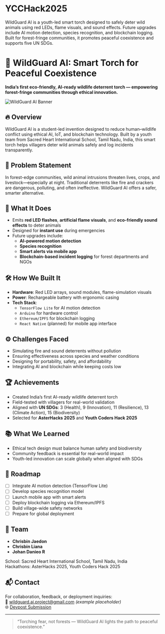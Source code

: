 # YCCHack2025
WildGuard AI is a youth-led smart torch designed to safely deter wild animals using red LEDs, flame visuals, and sound effects. Future upgrades include AI motion detection, species recognition, and blockchain logging. Built for forest-fringe communities, it promotes peaceful coexistence and supports five UN SDGs.
# 🌿 WildGuard AI: Smart Torch for Peaceful Coexistence

**India’s first eco-friendly, AI-ready wildlife deterrent torch — empowering forest-fringe communities through ethical innovation.**

![WildGuard AI Banner](https://your-image-link-if-any.com)

## 🔥 Overview

WildGuard AI is a student-led invention designed to reduce human–wildlife conflict using ethical AI, IoT, and blockchain technology. Built by a youth team from Sacred Heart International School, Tamil Nadu, India, this smart torch helps villagers deter wild animals safely and log incidents transparently.

## 🌱 Problem Statement

In forest-edge communities, wild animal intrusions threaten lives, crops, and livestock—especially at night. Traditional deterrents like fire and crackers are dangerous, polluting, and often ineffective. WildGuard AI offers a safer, smarter alternative.

## 🚨 What It Does

- Emits **red LED flashes**, **artificial flame visuals**, and **eco-friendly sound effects** to deter animals
- Designed for **instant use** during emergencies
- Future upgrades include:
  - **AI-powered motion detection**
  - **Species recognition**
  - **Smart alerts via mobile app**
  - **Blockchain-based incident logging** for forest departments and NGOs

## 🛠️ How We Built It

- **Hardware**: Red LED arrays, sound modules, flame-simulation visuals
- **Power**: Rechargeable battery with ergonomic casing
- **Tech Stack**:
  - `TensorFlow Lite` for AI motion detection
  - `Arduino` for hardware control
  - `Ethereum/IPFS` for blockchain logging
  - `React Native` (planned) for mobile app interface

## ⚙️ Challenges Faced

- Simulating fire and sound deterrents without pollution
- Ensuring effectiveness across species and weather conditions
- Designing for portability, safety, and affordability
- Integrating AI and blockchain while keeping costs low

## 🏆 Achievements

- Created India’s first AI-ready wildlife deterrent torch
- Field-tested with villagers for real-world validation
- Aligned with **UN SDGs**: 3 (Health), 9 (Innovation), 11 (Resilience), 13 (Climate Action), 15 (Biodiversity)
- Selected for **AsterHacks 2025** and **Youth Coders Hack 2025**

## 📚 What We Learned

- Ethical tech design must balance human safety and biodiversity
- Community feedback is essential for real-world impact
- Youth-led innovation can scale globally when aligned with SDGs

## 🚀 Roadmap

- [ ] Integrate AI motion detection (TensorFlow Lite)
- [ ] Develop species recognition model
- [ ] Launch mobile app with smart alerts
- [ ] Deploy blockchain logging via Ethereum/IPFS
- [ ] Build village-wide safety networks
- [ ] Prepare for global deployment

## 🤝 Team

- **Chrisbin Jaedon**
- **Chrisbin Liana**
- **Johan Danieo R**

School: Sacred Heart International School, Tamil Nadu, India  
Hackathons: AsterHacks 2025, Youth Coders Hack 2025

## 📬 Contact

For collaboration, feedback, or deployment inquiries:  
📧 wildguard.ai.project@gmail.com *(example placeholder)*  
🌐 [Devpost Submission](https://youth-coders-hack.devpost.com)

---

> “Torching fear, not forests — WildGuard AI lights the path to peaceful coexistence.”
